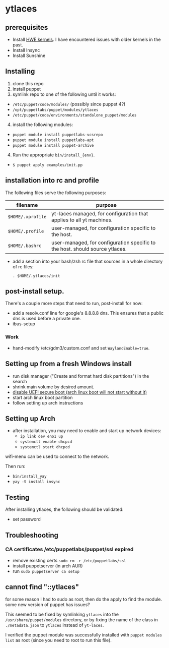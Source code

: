 # ytlaces

## prerequisites

- Install [HWE kernels](https://ubuntu.com/kernel/lifecycle). I have encountered issues with older kernels in the past.
- Install Insync
- Install Sunshine

## Installing

1. clone this repo
1. install puppet
1. symlink repo to one of the following until it works:
  * `/etc/puppet/code/modules/` (possibly since puppet 4?)
  * `/opt/puppetlabs/puppet/modules/ytlaces`
  * `/etc/puppet/code/environments/standalone_puppet/modules`
4. install the following modules:
  *  `puppet module install puppetlabs-vcsrepo`
  *  `puppet module install puppetlabs-apt`
  *  `puppet module install puppet-archive`
4. Run the appropriate `bin/install_{env}`.
* `$ puppet apply examples/init.pp`

## installation into rc and profile

The following files serve the following purposes:

| filename          | purpose                                                                      |
| ----------------- | ---------------------------------------------------------------------------- |
| `$HOME/.xprofile` | yt-laces managed, for configuration that applies to all yt machines.         |
| `$HOME/.profile`  | user-managed, for configuration specific to the host.                        |
| `$HOME/.bashrc`   | user-managed, for configuration specific to the host. should source ytlaces. |

* add a section into your bash/zsh rc file that sources in a whole directory of rc files:

  `. $HOME/.ytlaces/init`

## post-install setup.

There's a couple more steps that need to run, post-install for now:


* add a resolv.conf line for google's 8.8.8.8 dns. This ensures that a public dns is used before a private one.
* ibus-setup

### Work

- hand-modify /etc/gdm3/custom.conf and set `WaylandEnable=true`.

## Setting up from a fresh Windows install

* run disk manager ("Create and format hard disk partitions") in the search
* shrink main volume by desired amount.
* [disable UEFI secure boot (arch linux boot will not start without it)](https://wiki.archlinux.org/index.php/Dual_boot_with_Windows#UEFI_Secure_Boot)
* start arch linux boot partition
* follow setting up arch instructions

## Setting up Arch

* after installation, you may need to enable and start up network devices:
  - `ip link dev eno1 up`
  - `systemctl enable dhcpcd`
  - `systemctl start dhcpcd`

wifi-menu can be used to connect to the network.

Then run:

- `bin/install_yay`
- `yay -S install insync`

## Testing

After installing ytlaces, the following should be validated:

* set password

## Troubleshooting

### CA certificates /etc/puppetlabs/puppet/ssl expired

- remove existing certs `sudo rm -r /etc/puppetlabs/ssl`
- install puppetserver (in arch AUR)
- run `sudo puppetserver ca setup`

## cannot find "::ytlaces"

for some reason I had to sudo as root, then do the apply to find the module. some new version of puppet has issues?

This seemed to be fixed by symlinking `ytlaces` into the `/usr/share/puppet/modules` directory, or by fixing the name of the class in `./metadata.json` to `ytlaces` instead of `yt-laces`.

I verified the puppet module was successfully installed with `puppet modules list` as root (since you need to root to run this file).